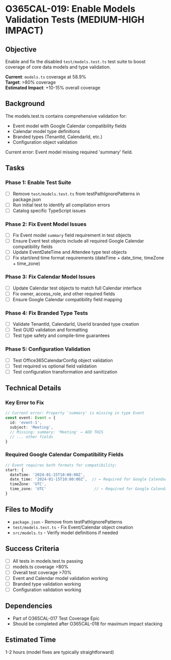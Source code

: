 # O365CAL-019: Enable Models Validation Tests (MEDIUM-HIGH IMPACT)

## Objective
Enable and fix the disabled `test/models.test.ts` test suite to boost coverage of core data models and type validation.

**Current**: `models.ts` coverage at 58.9%  
**Target**: >80% coverage  
**Estimated Impact**: +10-15% overall coverage

## Background
The models.test.ts contains comprehensive validation for:
- Event model with Google Calendar compatibility fields
- Calendar model type definitions  
- Branded types (TenantId, CalendarId, etc.)
- Configuration object validation

Current error: Event model missing required 'summary' field.

## Tasks

### Phase 1: Enable Test Suite
- [ ] Remove `test/models.test.ts` from testPathIgnorePatterns in package.json
- [ ] Run initial test to identify all compilation errors
- [ ] Catalog specific TypeScript issues

### Phase 2: Fix Event Model Issues
- [ ] Fix Event model `summary` field requirement in test objects
- [ ] Ensure Event test objects include all required Google Calendar compatibility fields
- [ ] Update EventDateTime and Attendee type test objects
- [ ] Fix start/end time format requirements (dateTime + date_time, timeZone + time_zone)

### Phase 3: Fix Calendar Model Issues  
- [ ] Update Calendar test objects to match full Calendar interface
- [ ] Fix owner, access_role, and other required fields
- [ ] Ensure Google Calendar compatibility field mapping

### Phase 4: Fix Branded Type Tests
- [ ] Validate TenantId, CalendarId, UserId branded type creation
- [ ] Test GUID validation and formatting
- [ ] Test type safety and compile-time guarantees

### Phase 5: Configuration Validation
- [ ] Test Office365CalendarConfig object validation
- [ ] Test required vs optional field validation
- [ ] Test configuration transformation and sanitization

## Technical Details

### Key Error to Fix
```typescript
// Current error: Property 'summary' is missing in type Event
const event: Event = {
  id: 'event-1',
  subject: 'Meeting', 
  // Missing: summary: 'Meeting' ← ADD THIS
  // ... other fields
}
```

### Required Google Calendar Compatibility Fields
```typescript
// Event requires both formats for compatibility:
start: {
  dateTime: '2024-01-15T10:00:00Z',
  date_time: '2024-01-15T10:00:00Z',  // ← Required for Google Calendar compat
  timeZone: 'UTC',
  time_zone: 'UTC'                     // ← Required for Google Calendar compat
}
```

## Files to Modify
- `package.json` - Remove from testPathIgnorePatterns
- `test/models.test.ts` - Fix Event/Calendar object creation
- `src/models.ts` - Verify model definitions if needed

## Success Criteria
- [ ] All tests in models.test.ts passing
- [ ] models.ts coverage >80%
- [ ] Overall test coverage >70%
- [ ] Event and Calendar model validation working
- [ ] Branded type validation working
- [ ] Configuration validation working

## Dependencies
- Part of O365CAL-017 Test Coverage Epic
- Should be completed after O365CAL-018 for maximum impact stacking

## Estimated Time
1-2 hours (model fixes are typically straightforward)